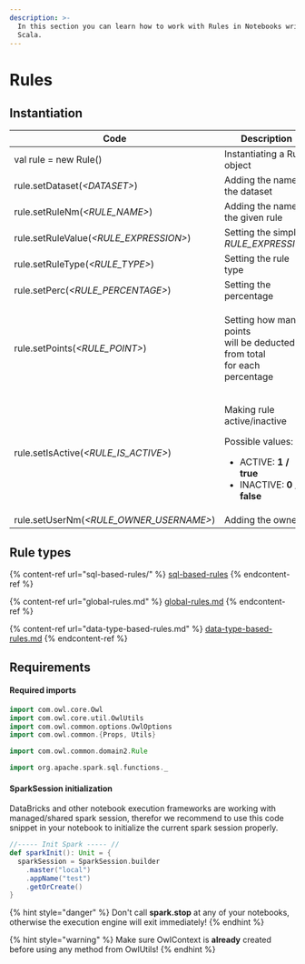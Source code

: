 ```yaml
---
description: >-
  In this section you can learn how to work with Rules in Notebooks written in
  Scala.
---
```


# Rules

## Instantiation

| Code                                       | Description                                                                                                                                               |
| ------------------------------------------ | --------------------------------------------------------------------------------------------------------------------------------------------------------- |
| val rule = new Rule()                      | Instantiating a Rule object                                                                                                                               |
| rule.setDataset(_\<DATASET>_)              | Adding the name of the dataset                                                                                                                            |
| rule.setRuleNm(_\<RULE\_NAME>_)            | Adding the name of the given rule                                                                                                                         |
| rule.setRuleValue(_\<RULE\_EXPRESSION>_)   | Setting the simple _RULE\_EXPRESSION_                                                                                                                     |
| rule.setRuleType(_\<RULE\_TYPE>_)          | Setting the rule type                                                                                                                                     |
| rule.setPerc(_\<RULE\_PERCENTAGE>_)        | Setting the percentage                                                                                                                                    |
| rule.setPoints(_\<RULE\_POINT>_)           | <p>Setting how many points<br>will be deducted from total<br>for each percentage</p>                                                                      |
| rule.setIsActive(_\<RULE\_IS\_ACTIVE>_)    | <p>Making rule active/inactive</p><p>Possible values:</p><ul><li>ACTIVE: <strong>1 / true</strong></li><li>INACTIVE: <strong>0 / false</strong></li></ul> |
| rule.setUserNm(_\<RULE\_OWNER\_USERNAME>_) | Adding the owner                                                                                                                                          |

## Rule types

{% content-ref url="sql-based-rules/" %}
[sql-based-rules](sql-based-rules/)
{% endcontent-ref %}

{% content-ref url="global-rules.md" %}
[global-rules.md](global-rules.md)
{% endcontent-ref %}

{% content-ref url="data-type-based-rules.md" %}
[data-type-based-rules.md](data-type-based-rules.md)
{% endcontent-ref %}

## Requirements

#### Required imports

```scala
import com.owl.core.Owl
import com.owl.core.util.OwlUtils
import com.owl.common.options.OwlOptions
import com.owl.common.{Props, Utils}

import com.owl.common.domain2.Rule

import org.apache.spark.sql.functions._
```

#### SparkSession initialization

DataBricks and other notebook execution frameworks are working with managed/shared spark session, therefor we recommend to use this code snippet in your notebook to initialize the current spark session properly.

```scala
//----- Init Spark ----- //
def sparkInit(): Unit = {
  sparkSession = SparkSession.builder
    .master("local")
    .appName("test")
    .getOrCreate()
}
```

{% hint style="danger" %}
Don't call **spark.stop** at any of your notebooks, otherwise the execution engine will exit immediately!
{% endhint %}

{% hint style="warning" %}
Make sure OwlContext is **already** created before using any method from OwlUtils!
{% endhint %}

